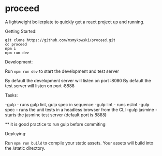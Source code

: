 # proceed
A lightweight boilerplate to quickly get a react project up and running.

Getting Started:

```
git clone https://github.com/msmykowski/proceed.git
cd proceed
npm i 
npm run dev 
```

Development:

Run ```npm run dev``` to start the development and test server

By default the development server will listen on port :8080
By default the test server will listen on port :8888

Tasks:

-gulp - runs gulp lint, gulp spec in sequence
-gulp lint - runs eslint
-gulp spec - runs the unit tests in a headless browser from the CLI
-gulp jasmine - starts the jasmine test server (default port is 8888)

** it is good practice to run gulp before commiting

Deploying:

Run ```npm run build``` to compile your static assets.  Your assets will build into the /static directory.

